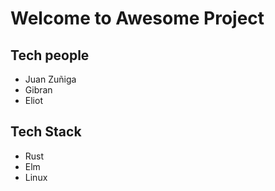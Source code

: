 # Welcome to Awesome Project

## Tech people

- Juan Zuñiga
- Gibran
- Eliot

## Tech Stack

- Rust
- Elm
- Linux
